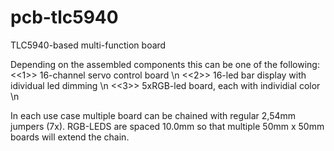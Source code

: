 # pcb-tlc5940
TLC5940-based multi-function board

Depending on the assembled components this can be one of the following:
<<1>> 16-channel servo control board \n
<<2>> 16-led bar display with idividual led dimming \n
<<3>> 5xRGB-led board, each with individial color \n

In each use case multiple board can be chained with regular 2,54mm jumpers (7x).
RGB-LEDS are spaced 10.0mm so that multiple 50mm x 50mm boards will extend the chain.

